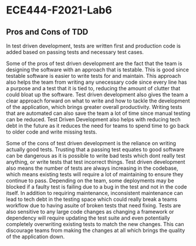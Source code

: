 # ECE444-F2021-Lab6

## Pros and Cons of TDD

In test driven development, tests are written first and production code is added based on passing tests and necessary test cases.

Some of the pros of test driven development are the fact that the team is designing the software with an approach that is testable. This is good since testable software is easier to write tests for and maintain. This approach also helps the team from writing any unecessary code since every line has a purpose and a test that it is tied to, reducing the amount of clutter that could bloat up the software. Test driven development also gives the team a clear approach forward on what to write and how to tackle the development of the application, which brings greater overall productivity. Writing tests that are automated can also save the team a lot of time since manual testing can be reduced. Test Driven Development also helps with reducing tech debt in the future as it reduces the need for teams to spend time to go back to older code and write missing tests.

Some of the cons of test driven development is the reliance on writing actually good tests. Trusting that a passing test equates to good software can be dangerous as it is possible to write bad tests which dont really test anything, or write tests that test incorrect things. Test driven development also means the number of tests are always increasing in the codebase, which means existing tests will require a lot of maintaining to ensure they continue to pass. Depending on the team, some deployments may be blocked if a faulty test is failing due to a bug in the test and not in the code itself. In addition to requiring maintenance, inconsistent maintenance can lead to tech debt in the testing space which could really break a teams workflow due to having asuite of broken tests that need fixing. Tests are also sensitive to any large code changes as changing a framework or dependency will require updating the test suite and even potentially completely overwriting existing tests to match the new changes. This can discourage teams from making the changes at all which brings the quality of the application down.
